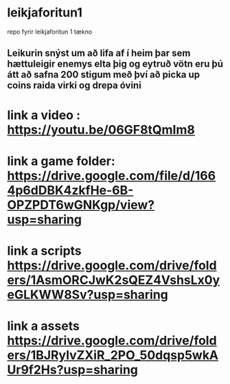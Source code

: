 # leikjaforitun1
repo fyrir leikjaforitun 1 tækno


## Leikurin snýst um að lifa af í heim þar sem hættuleigir enemys elta þig og eytruð vötn eru þú átt að safna 200 stigum með því að picka up coins raida virki og drepa óvini

# link a video : https://youtu.be/06GF8tQmIm8

# link a game folder: https://drive.google.com/file/d/1664p6dDBK4zkfHe-6B-OPZPDT6wGNKgp/view?usp=sharing

# link a scripts https://drive.google.com/drive/folders/1AsmORCJwK2sQEZ4VshsLx0yeGLKWW8Sv?usp=sharing

# link a assets https://drive.google.com/drive/folders/1BJRyIvZXiR_2PO_50dqsp5wkAUr9f2Hs?usp=sharing
